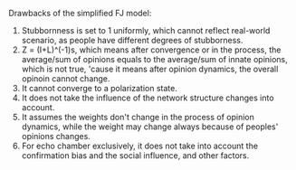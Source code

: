 Drawbacks of the simplified FJ model:
1. Stubbornness is set to 1 uniformly, which cannot reflect real-world scenario, as
    people have different degrees of stubborness. 
2. Z = (I+L)^(-1)s, which means after convergence or in the process, the average/sum
    of opinions equals to the average/sum of innate opinions, which is not true, 'cause
    it means after opinion dynamics, the overall opinoin cannot change.
3. It cannot converge to a polarization state.
4. It does not take the influence of the network structure changes into account.
5. It assumes the weights don't change in the process of opinion dynamics, while the
    weight may change always because of peoples' opinions changes.
6. For echo chamber exclusively, it does not take into account the confirmation bias
    and the social influence, and other factors.
